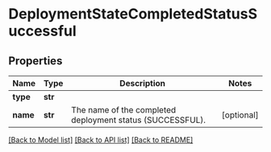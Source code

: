 # DeploymentStateCompletedStatusSuccessful

## Properties
Name | Type | Description | Notes
------------ | ------------- | ------------- | -------------
**type** | **str** |  | 
**name** | **str** | The name of the completed deployment status (SUCCESSFUL). | [optional] 

[[Back to Model list]](../README.md#documentation-for-models) [[Back to API list]](../README.md#documentation-for-api-endpoints) [[Back to README]](../README.md)


